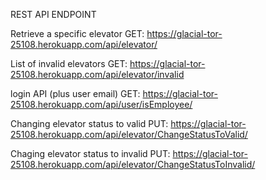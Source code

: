  REST API ENDPOINT
 
 Retrieve a specific elevator GET:
 https://glacial-tor-25108.herokuapp.com/api/elevator/
 
 List of invalid elevators GET:
 https://glacial-tor-25108.herokuapp.com/api/elevator/invalid
 
 login API (plus user email) GET:
 https://glacial-tor-25108.herokuapp.com/api/user/isEmployee/
 
 Changing elevator status to valid PUT:
 https://glacial-tor-25108.herokuapp.com/api/elevator/ChangeStatusToValid/
 
 Chaging elevator status to invalid PUT:
 https://glacial-tor-25108.herokuapp.com/api/elevator/ChangeStatusToInvalid/
